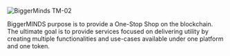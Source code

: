 ![BiggerMinds TM-02](https://user-images.githubusercontent.com/99035372/166128161-fb4bb2c8-54a8-462b-9ffd-f0ad13dbe34f.jpg)

BiggerMINDS purpose is to provide a One-Stop Shop on the blockchain. 
The ultimate goal is to provide services focused on delivering utility 
by creating multiple functionalities and use-cases available
under one platform and one token.
